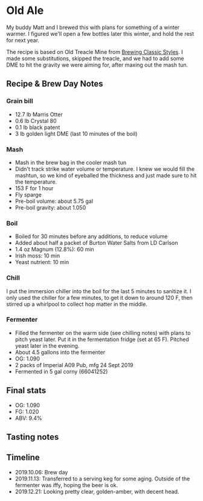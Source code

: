 # Old Ale
My buddy Matt and I brewed this with plans for something of a winter warmer. I figured we'll open a few bottles later this winter, and hold the rest for next year.

The recipe is based on Old Treacle Mine from [Brewing Classic Styles](http://www.amazon.com/Brewing-Classic-Styles-Winning-Recipes-ebook/dp/B002C1AJX8). I made some substitutions, skipped the treacle, and we had to add some DME to hit the gravity we were aiming for, after maxing out the mash tun.

## Recipe & Brew Day Notes
### Grain bill
- 12.7 lb Marris Otter
- 0.6 lb Crystal 80
- 0.1 lb black patent
- 3 lb golden light DME (last 10 minutes of the boil)

### Mash
- Mash in the brew bag in the cooler mash tun
- Didn't track strike water volume or temperature. I knew we would fill the mashtun, so we kind of eyeballed the thickness and just made sure to hit the temperature.
- 153 F for 1 hour
- Fly sparge
- Pre-boil volume: about 5.75 gal
- Pre-boil gravity: about 1.050

### Boil
- Boiled for 30 minutes before any additions, to reduce volume
- Added about half a packet of Burton Water Salts from LD Carlson
- 1.4 oz Magnum (12.8%): 60 min
- Irish moss: 10 min
- Yeast nutrient: 10 min

### Chill
I put the immersion chiller into the boil for the last 5 minutes to sanitize it. I only used the chiller for a few minutes, to get it down to around 120 F, then stirred up a whirlpool to collect hop matter in the middle.

### Fermenter
- Filled the fermenter on the warm side (see chilling notes) with plans to pitch yeast later. Put it in the fermentation fridge (set at 65 F). Pitched yeast later in the evening.
- About 4.5 gallons into the fermenter
- OG: 1.090
- 2 packs of Imperial A09 Pub, mfg 24 Sept 2019
- Fermented in 5 gal corny (66041252)

## Final stats
- OG: 1.090
- FG: 1.020
- ABV: 9.4%

## Tasting notes


## Timeline
- 2019.10.06: Brew day
- 2019.11.13: Transferred to a serving keg for some aging. Outside of the fermenter was iffy, hoping the beer is ok. 
- 2019.12.21: Looking pretty clear, golden-amber, with decent head.